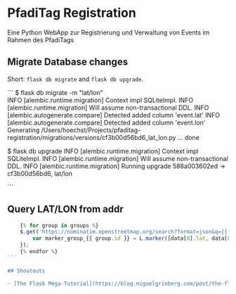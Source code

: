 # PfadiTag Registration
Eine Python WebApp zur Registrierung und Verwaltung von Events im Rahmen des PfadiTags

## Migrate Database changes

Short: `flask db migrate` and `flask db upgrade`.

´´´
$ flask db migrate -m "lat/lon"    
INFO  [alembic.runtime.migration] Context impl SQLiteImpl.
INFO  [alembic.runtime.migration] Will assume non-transactional DDL.
INFO  [alembic.autogenerate.compare] Detected added column 'event.lat'
INFO  [alembic.autogenerate.compare] Detected added column 'event.lon'
  Generating /Users/hoechst/Projects/pfaditag-registration/migrations/versions/cf3b00d56bd6_lat_lon.py ...  done

$ flask db upgrade
INFO  [alembic.runtime.migration] Context impl SQLiteImpl.
INFO  [alembic.runtime.migration] Will assume non-transactional DDL.
INFO  [alembic.runtime.migration] Running upgrade 588a003602ed -> cf3b00d56bd6, lat/lon

´´´

## Query LAT/LON from addr

````js
    {% for group in groups %}
    $.get('https://nominatim.openstreetmap.org/search?format=json&q={{ group.street }}, {{ group.zip }} {{ group.city }}', function(data){
        var marker_group_{{ group.id }} = L.marker([data[0].lat, data[0].lon], { icon: groupStyle }).addTo(map);
    });
    {% endfor %}
```

## Shoutouts

- [The Flask Mega-Tutorial](https://blog.miguelgrinberg.com/post/the-flask-mega-tutorial-part-i-hello-world) by Miguel Grinberg
